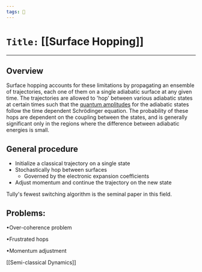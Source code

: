 ```yaml
---
tags: 🧪
---
```

# `Title:` [[Surface Hopping]]	
--- 


## Overview

Surface hopping accounts for these limitations by propagating an ensemble of trajectories, each one of them on a single adiabatic surface at any given time. The trajectories are allowed to 'hop' between various adiabatic states at certain times such that the [quantum amplitudes](https://en.wikipedia.org/wiki/Probability_amplitude) for the adiabatic states follow the time dependent Schrödinger equation. The probability of these hops are dependent on the coupling between the states, and is generally significant only in the regions where the difference between adiabatic energies is small.

## General procedure

- Initialize a classical trajectory on a single state
- Stochastically hop between surfaces
	- Governed by the electronic expansion coefficients
- Adjust momentum and continue the trajectory on the new state


Tully's fewest switching algorithm is the seminal paper in this field. 

## Problems:

•Over-coherence problem

•Frustrated hops

•Momentum adjustment


[[Semi-classical Dynamics]]
